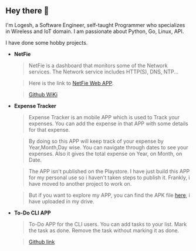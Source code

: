 ## Hey there 👋

I'm Logesh, a Software Engineer, self-taught Programmer who specializes in Wireless and IoT domain.
I am passionate about Python, Go, Linux, API.

I have done some hobby projects.
  - **NetFie**

      >NetFie is a dashboard that monitors some of the Network services. The Network service includes HTTP(S), DNS, NTP... 
      
      >Here is the link to [NetFie Web APP](https://netfie-9d483.web.app/#/).
      
      >[Github WiKi](https://github.com/LogeshVel/NetFie/wiki)
      
  - **Expense Tracker**

      >Expense Tracker is an mobile APP which is used to Track your expenses. You can add the expense in that APP with some details for that expense.
      
      >By doing so this APP will keep track of your expense by Year,Month,Day wise. You can navigate through dates to see your expenses.
      >Also it gives the total expense on Year, on Month, on Date.
      
      >The APP isn't published on the Playstore. I have just build this APP for my personal use so i haven't taken steps to publish it. Frankly, i have moved to another project to work on.
      
      >But if you want to explore my APP, you can find the APK file [here](https://drive.google.com/file/d/1mE9UHZsR4n6DDLzX47E3ESo1JAvejEGH/view?usp=sharing), i have uploaded in my drive.
      
      
  - **To-Do CLI APP**
 
      >To-Do APP for the CLI users.
      >You can add tasks to your list. Mark the task as done. Remove the task without marking it as done.
      
      >[Github link](https://github.com/LogeshVel/todo)
